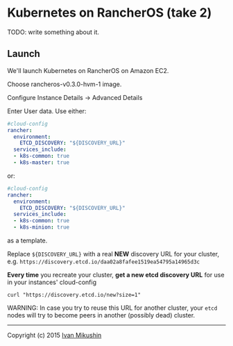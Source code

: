 # Kubernetes on RancherOS (take 2)

TODO: write something about it.

## Launch

We'll launch Kubernetes on RancherOS on Amazon EC2.

Choose rancheros-v0.3.0-hvm-1 image.

Configure Instance Details -> Advanced Details 

Enter User data. Use either:   
```yml
#cloud-config
rancher:
  environment:
    ETCD_DISCOVERY: "${DISCOVERY_URL}"
  services_include:
  - k8s-common: true
  - k8s-master: true
```
or:
```yml
#cloud-config
rancher:
  environment:
    ETCD_DISCOVERY: "${DISCOVERY_URL}"
  services_include:
  - k8s-common: true
  - k8s-minion: true
```
as a template.

Replace `${DISCOVERY_URL}` with a real **NEW** discovery URL for your cluster, e.g. 
`https://discovery.etcd.io/daa02a8fafee1519ea54795a14965d3c`

**Every time** you recreate your cluster, **get a new etcd discovery URL** for use in your instances' cloud-config
    
    curl "https://discovery.etcd.io/new?size=1"

WARNING: In case you try to reuse this URL for another cluster, your `etcd` nodes will try to become 
peers in another (possibly dead) cluster. 


------------------
Copyright (c) 2015 [Ivan Mikushin](https://github.com/imikushin)
